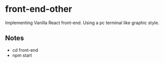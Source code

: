 # front-end-other

Implementing Vanilla React front-end. Using a pc terminal like graphic style.

## Notes

- cd front-end
- npm start


